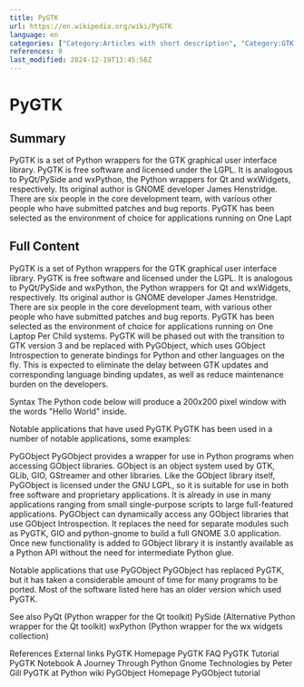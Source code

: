 ```yaml
---
title: PyGTK
url: https://en.wikipedia.org/wiki/PyGTK
language: en
categories: ["Category:Articles with short description", "Category:GTK language bindings", "Category:Python (programming language) libraries", "Category:Short description matches Wikidata", "Category:Software that uses PyGObject", "Category:Software that uses PyGTK", "Category:Widget toolkits"]
references: 0
last_modified: 2024-12-19T13:45:56Z
---
```


# PyGTK

## Summary

PyGTK is a set of Python wrappers for the GTK graphical user interface library. PyGTK is free software and licensed under the LGPL. It is analogous to PyQt/PySide and wxPython, the Python wrappers for Qt and wxWidgets, respectively. Its original author is GNOME developer James Henstridge. There are six people in the core development team, with various other people who have submitted patches and bug reports. PyGTK has been selected as the environment of choice for applications running on One Lapt

## Full Content

PyGTK is a set of Python wrappers for the GTK graphical user interface library. PyGTK is free software and licensed under the LGPL. It is analogous to PyQt/PySide and wxPython, the Python wrappers for Qt and wxWidgets, respectively. Its original author is GNOME developer James Henstridge. There are six people in the core development team, with various other people who have submitted patches and bug reports. PyGTK has been selected as the environment of choice for applications running on One Laptop Per Child systems.
PyGTK will be phased out with the transition to GTK version 3 and be replaced with PyGObject, which uses GObject Introspection to generate bindings for Python and other languages on the fly. This is expected to eliminate the delay between GTK updates and corresponding language binding updates, as well as reduce maintenance burden on the developers.

Syntax
The Python code below will produce a 200x200 pixel window with the words "Hello World" inside.

Notable applications that have used PyGTK
PyGTK has been used in a number of notable applications, some examples:

PyGObject
PyGObject provides a wrapper for use in Python programs when accessing GObject libraries. GObject is an object system used by GTK, GLib, GIO, GStreamer and other libraries.
Like the GObject library itself, PyGObject is licensed under the GNU LGPL, so it is suitable for use in both free software and proprietary applications. It is already in use in many applications ranging from small single-purpose scripts to large full-featured applications.
PyGObject can dynamically access any GObject libraries that use GObject Introspection. It replaces the need for separate modules such as PyGTK, GIO and python-gnome to build a full GNOME 3.0 application.  Once new functionality is added to GObject library it is instantly available as a Python API without the need for intermediate Python glue.

Notable applications that use PyGObject
PyGObject has replaced PyGTK, but it has taken a considerable amount of time for many programs to be ported. Most of the software listed here has an older version which used PyGTK.

See also
PyQt (Python wrapper for the Qt toolkit)
PySide (Alternative Python wrapper for the Qt toolkit)
wxPython (Python wrapper for the wx widgets collection)

References
External links
PyGTK Homepage
PyGTK FAQ
PyGTK Tutorial
PyGTK Notebook A Journey Through Python Gnome Technologies by Peter Gill
PyGTK at Python wiki
PyGObject Homepage
PyGObject tutorial
